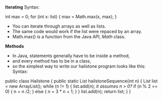 **Iterating**
Syntax: 

int max = 0;
for (int x: list) {
    max = Math.max(x, max);
}

- You can iterate through arrays as well as lists. 
- The same code would work if the list were repaced by an array. 
- Math.max() is a function from the Java API, *Math* class. 
  
**Methods**
- In Java, statements generally have to be inside a method,
- and every method has to be in a class, 
- so the simplest way to write our hailstone program looks like this: Syntax:

public class Hailstone {
    public static List<Integer> hailstoneSequence(int n) {
        List<Integer> list = new ArrayList<Integer>();
        while (n != 1) {
            list.add(n); *it assumes n > 0?*
            if (n % 2 == 0) {
                n = n /2;
            } else {
                n = 3 * n + 1;
            }
        }
        list.add(n);
        return list;
    }
}